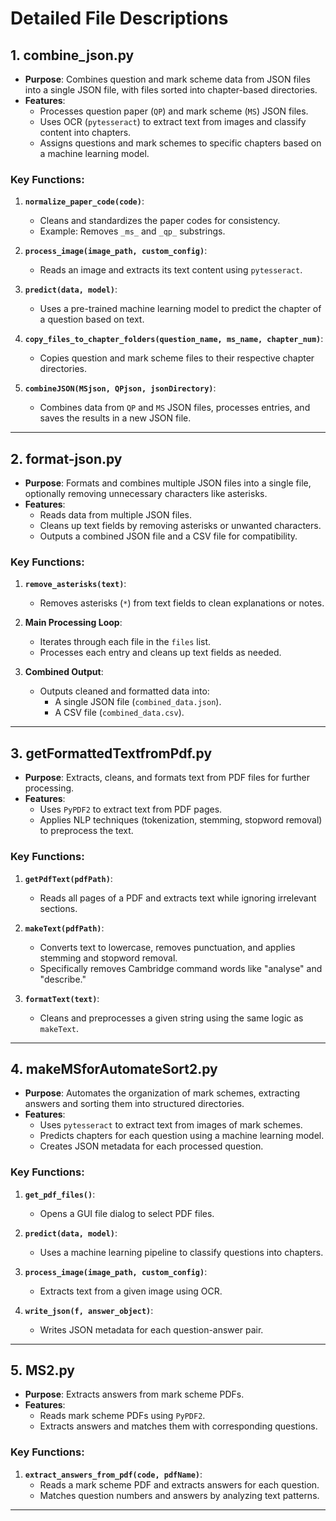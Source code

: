 # Detailed File Descriptions

## **1. combine_json.py**
- **Purpose**: Combines question and mark scheme data from JSON files into a single JSON file, with files sorted into chapter-based directories.
- **Features**:
  - Processes question paper (`QP`) and mark scheme (`MS`) JSON files.
  - Uses OCR (`pytesseract`) to extract text from images and classify content into chapters.
  - Assigns questions and mark schemes to specific chapters based on a machine learning model.

### Key Functions:
1. **`normalize_paper_code(code)`**:
   - Cleans and standardizes the paper codes for consistency.
   - Example: Removes `_ms_` and `_qp_` substrings.

2. **`process_image(image_path, custom_config)`**:
   - Reads an image and extracts its text content using `pytesseract`.

3. **`predict(data, model)`**:
   - Uses a pre-trained machine learning model to predict the chapter of a question based on text.

4. **`copy_files_to_chapter_folders(question_name, ms_name, chapter_num)`**:
   - Copies question and mark scheme files to their respective chapter directories.

5. **`combineJSON(MSjson, QPjson, jsonDirectory)`**:
   - Combines data from `QP` and `MS` JSON files, processes entries, and saves the results in a new JSON file.

---

## **2. format-json.py**
- **Purpose**: Formats and combines multiple JSON files into a single file, optionally removing unnecessary characters like asterisks.
- **Features**:
  - Reads data from multiple JSON files.
  - Cleans up text fields by removing asterisks or unwanted characters.
  - Outputs a combined JSON file and a CSV file for compatibility.

### Key Functions:
1. **`remove_asterisks(text)`**:
   - Removes asterisks (`*`) from text fields to clean explanations or notes.

2. **Main Processing Loop**:
   - Iterates through each file in the `files` list.
   - Processes each entry and cleans up text fields as needed.

3. **Combined Output**:
   - Outputs cleaned and formatted data into:
     - A single JSON file (`combined_data.json`).
     - A CSV file (`combined_data.csv`).

---

## **3. getFormattedTextfromPdf.py**
- **Purpose**: Extracts, cleans, and formats text from PDF files for further processing.
- **Features**:
  - Uses `PyPDF2` to extract text from PDF pages.
  - Applies NLP techniques (tokenization, stemming, stopword removal) to preprocess the text.

### Key Functions:
1. **`getPdfText(pdfPath)`**:
   - Reads all pages of a PDF and extracts text while ignoring irrelevant sections.

2. **`makeText(pdfPath)`**:
   - Converts text to lowercase, removes punctuation, and applies stemming and stopword removal.
   - Specifically removes Cambridge command words like "analyse" and "describe."

3. **`formatText(text)`**:
   - Cleans and preprocesses a given string using the same logic as `makeText`.

---

## **4. makeMSforAutomateSort2.py**
- **Purpose**: Automates the organization of mark schemes, extracting answers and sorting them into structured directories.
- **Features**:
  - Uses `pytesseract` to extract text from images of mark schemes.
  - Predicts chapters for each question using a machine learning model.
  - Creates JSON metadata for each processed question.

### Key Functions:
1. **`get_pdf_files()`**:
   - Opens a GUI file dialog to select PDF files.

2. **`predict(data, model)`**:
   - Uses a machine learning pipeline to classify questions into chapters.

3. **`process_image(image_path, custom_config)`**:
   - Extracts text from a given image using OCR.

4. **`write_json(f, answer_object)`**:
   - Writes JSON metadata for each question-answer pair.

---

## **5. MS2.py**
- **Purpose**: Extracts answers from mark scheme PDFs.
- **Features**:
  - Reads mark scheme PDFs using `PyPDF2`.
  - Extracts answers and matches them with corresponding questions.

### Key Functions:
1. **`extract_answers_from_pdf(code, pdfName)`**:
   - Reads a mark scheme PDF and extracts answers for each question.
   - Matches question numbers and answers by analyzing text patterns.

---
